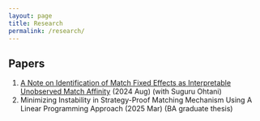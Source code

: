 ```yaml
---
layout: page
title: Research
permalink: /research/
---
```



## Papers
1. [A Note on Identification of Match Fixed Effects as Interpretable Unobserved Match Affinity](https://arxiv.org/abs/2406.18913) (2024 Aug) (with Suguru Ohtani)
2. Minimizing Instability in Strategy-Proof Matching Mechanism Using A Linear Programming Approach (2025 Mar) (BA graduate thesis)

